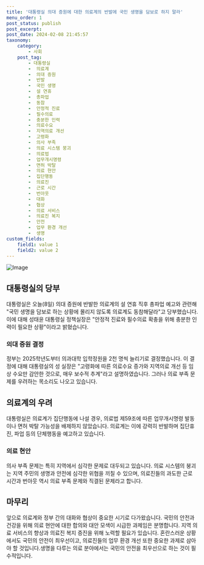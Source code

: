 ```yaml
---
title: '대통령실 의대 증원에 대한 의료계의 반발에 국민 생명을 담보로 하지 말라'
menu_order: 1
post_status: publish
post_excerpt: 
post_date: 2024-02-08 21:45:57
taxonomy:
    category:
        - 사회
    post_tag:
        - 대통령실
        -  의료계
        -  의대 증원
        -  반발
        -  국민 생명
        -  설 연휴
        -  총파업
        -  동참
        -  안정적 진료
        -  필수의료
        -  충분한 인력
        -  의료수요
        -  지역의료 개선
        -  고령화
        -  의사 부족
        -  의료 시스템 붕괴
        -  의료법
        -  업무개시명령
        -  면허 박탈
        -  의료 현안
        -  집단행동
        -  의료진
        -  근로 시간
        -  번아웃
        -  대화
        -  협상
        -  의료 서비스
        -  의료진 복지
        -  안전
        -  업무 환경 개선
        -  생명
custom_fields:
    field1: value 1
    field2: value 2
---
```


![Image](https://imgnews.pstatic.net/image/659/2024/02/08/0000018740_001_20240208172901605.jpg?type=w647)

## 대통령실의 당부
대통령실은 오늘(8일) 의대 증원에 반발한 의료계의 설 연휴 직후 총파업 예고와 관련해 "국민 생명을 담보로 하는 상황에 몰리지 않도록 의료계도 동참해달라"고 당부했습니다. 이에 대해 성태윤 대통령실 정책실장은 "안정적 진료와 필수의료 확충을 위해 충분한 인력이 필요한 상황"이라고 밝혔습니다.
### 의대 증원 결정
정부는 2025학년도부터 의과대학 입학정원을 2천 명씩 늘리기로 결정했습니다. 이 결정에 대해 대통령실의 성 실장은 "고령화에 따른 의료수요 증가와 지역의료 개선 등 임상 수요만 감안한 것으로, 매우 보수적 추계"라고 설명하였습니다. 그러나 의료 부족 문제를 우려하는 목소리도 나오고 있습니다.
## 의료계의 우려
대통령실은 의료계가 집단행동에 나설 경우, 의료법 제59조에 따른 업무개시명령 발동이나 면허 박탈 가능성을 배제하지 않았습니다. 의료계는 이에 강력히 반발하며 집단휴진, 파업 등의 단체행동을 예고하고 있습니다.
### 의료 현안
의사 부족 문제는 특히 지역에서 심각한 문제로 대두되고 있습니다. 의료 시스템의 붕괴는 지역 주민의 생명과 안전에 심각한 위협을 끼칠 수 있으며, 의료진들의 과도한 근로 시간과 번아웃 역시 의료 부족 문제와 직결된 문제라고 합니다.
## 마무리
앞으로 의료계와 정부 간의 대화와 협상이 중요한 시기로 다가왔습니다. 국민의 안전과 건강을 위해 의료 현안에 대한 합의와 대안 모색이 시급한 과제임은 분명합니다. 지역 의료 서비스의 향상과 의료진 복지 증진을 위해 노력할 필요가 있습니다. 혼란스러운 상황에서도 국민의 안전이 최우선이고, 의료진들의 업무 환경 개선 또한 중요한 과제로 삼아야 할 것입니다.생명을 다루는 의료 분야에서는 국민의 안전을 최우선으로 하는 것이 필수적입니다.
